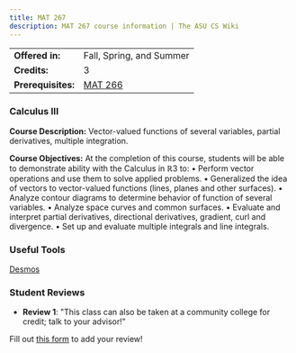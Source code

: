 ```yaml
---
title: MAT 267
description: MAT 267 course information | The ASU CS Wiki
---
```


|  |  |
|-----------|---------|
| **Offered in:** | Fall, Spring, and Summer |
| **Credits:** | 3 |
| **Prerequisites:** | [MAT 266](/courses/mat-266) |


### Calculus III

**Course Description:** 
Vector-valued functions of several variables, partial derivatives, multiple integration.

**Course Objectives:**
At the completion of this course, students will be able to demonstrate ability with the Calculus in ℝ3
to:
• Perform vector operations and use them to solve applied problems.
• Generalized the idea of vectors to vector-valued functions (lines, planes and other surfaces).
• Analyze contour diagrams to determine behavior of function of several variables.
• Analyze space curves and common surfaces.
• Evaluate and interpret partial derivatives, directional derivatives, gradient, curl and divergence.
• Set up and evaluate multiple integrals and line integrals.

### Useful Tools
[Desmos](https://www.desmos.com/)

### Student Reviews

- **Review 1**: "This class can also be taken at a community college for credit; talk to your advisor!"

Fill out [this form](https://asusoda.notion.site/24447e6424688029a425ed9c535c44cf?pvs=105) to add your review!
